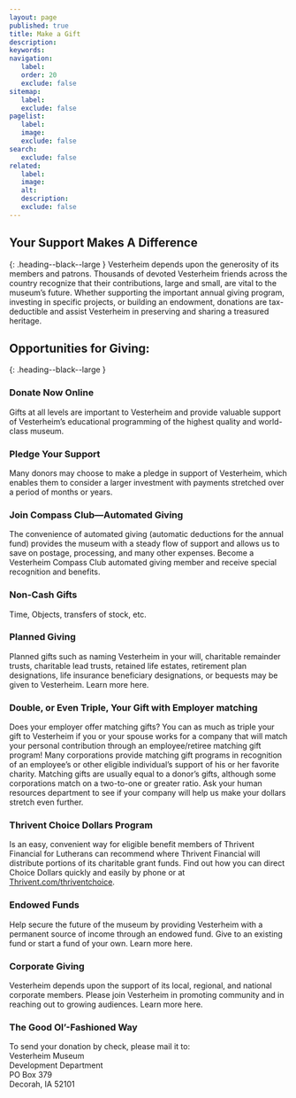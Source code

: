 ```yaml
---
layout: page
published: true
title: Make a Gift
description:
keywords:
navigation:
   label:
   order: 20
   exclude: false
sitemap:
   label:
   exclude: false
pagelist:
   label:
   image:
   exclude: false  
search:
   exclude: false
related:
   label:
   image:
   alt:
   description:
   exclude: false
---
```

Your Support Makes A Difference
-------------------------------
{: .heading--black--large }
Vesterheim depends upon the generosity of its members and patrons. Thousands of devoted Vesterheim friends across the country recognize that their contributions, large and small, are vital to the museum’s future. Whether supporting the important annual giving program, investing in specific projects, or building an endowment, donations are tax-deductible and assist Vesterheim in preserving and sharing a treasured heritage.

Opportunities for Giving:
-------------------------
{: .heading--black--large }

### Donate Now Online

Gifts at all levels are important to Vesterheim and provide valuable support of Vesterheim’s educational programming of the highest quality and world-class museum.

### Pledge Your Support 

Many donors may choose to make a pledge in support of Vesterheim, which enables them to consider a larger investment with payments stretched over a period of months or years. 

### Join Compass Club—Automated Giving

The convenience of automated giving (automatic deductions for the annual fund) provides the museum with a steady flow of support and allows us to save on postage, processing, and many other expenses. Become a Vesterheim Compass Club automated giving member and receive special recognition and benefits. 

### Non-Cash Gifts

Time, Objects, transfers of stock, etc.

### Planned Giving 

Planned gifts such as naming Vesterheim in your will, charitable remainder trusts, charitable lead trusts, retained life estates, retirement plan designations, life insurance beneficiary designations, or bequests may be given to Vesterheim. Learn more here.

### Double, or Even Triple, Your Gift with Employer matching

Does your employer offer matching gifts? You can as much as triple your gift to Vesterheim if you or your spouse works for a company that will match your personal contribution through an employee/retiree matching gift program! Many corporations provide matching gift programs in recognition of an employee’s or other eligible individual’s support of his or her favorite charity. Matching gifts are usually equal to a donor’s gifts, although some corporations match on a two-to-one or greater ratio. Ask your human resources department to see if your company will help us make your dollars stretch even further.

### Thrivent Choice Dollars Program

Is an easy, convenient way for eligible benefit members of Thrivent Financial for Lutherans can recommend where Thrivent Financial will distribute portions of its charitable grant funds. Find out how you can direct Choice Dollars quickly and easily by phone or at [Thrivent.com/thriventchoice](http://Thrivent.com/thriventchoice).

### Endowed Funds

Help secure the future of the museum by providing Vesterheim with a permanent source of income through an endowed fund. Give to an existing fund or start a fund of your own. Learn more here.

### Corporate Giving

Vesterheim depends upon the support of its local, regional, and national corporate members. Please join Vesterheim in promoting community and in reaching out to growing audiences. Learn more here.

### The Good Ol’-Fashioned Way

To send your donation by check, please mail it to: <br />
Vesterheim Museum <br />
Development Department <br />
PO Box 379 <br />
Decorah, IA 52101 <br />